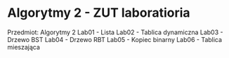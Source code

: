 # Algorytmy 2 - ZUT laboratioria
Przedmiot: Algorytmy 2
Lab01 - Lista
Lab02 - Tablica dynamiczna
Lab03 - Drzewo BST
Lab04 - Drzewo RBT
Lab05 - Kopiec binarny
Lab06 - Tablica mieszająca

